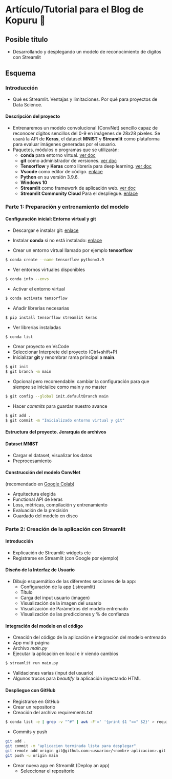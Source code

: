 # Artículo/Tutorial para el Blog de Kopuru 🧠

## Posible título
- Desarrollando y desplegando un modelo de reconocimiento de dígitos con Streamlit

## Esquema

### Introducción
- Qué es Streamlit. Ventajas y limitaciones. Por qué para proyectos de Data Science.

#### Descripción del proyecto
- Entrenaremos un modelo convolucional (ConvNet) sencillo capaz de reconocer dígitos sencillos del 0-9 en imágenes de 28x28 píxeles. Se usará la API de **Keras**, el dataset **MNIST** y **Streamlit** como plataforma para evaluar imágenes generadas por el usuario.
- Paquetes, módulos o programas que se utilizarán:
    - **conda** para entorno virtual. [ver doc](https://python-poetry.org/docs/basic-usage/)
    - **git** como administrador de versiones. [ver doc](https://git-scm.com/docs)
    - **Tensorflow** y **Keras** como librería para deep learning. [ver doc](https://keras.io/about/)
    - **Vscode** como editor de código. [enlace](https://code.visualstudio.com/)
    - **Python** en su versión 3.9.6.
    - **Windows 10**
    - **Streamlit** como framework de aplicación web. [ver doc](https://docs.streamlit.io/)
    - **Streamlit Community Cloud** Para el despliegue. [enlace](https://streamlit.io/cloud)

### Parte 1: Preparación y entrenamiento del modelo

#### Configuración inicial: Entorno virtual y git
- Descargar e instalar git: [enlace](https://git-scm.com/book/en/v2/Getting-Started-Installing-Git)
- Instalar **conda** si no está instalado: [enlace](https://conda.io/projects/conda/en/latest/user-guide/install/windows.html)

- Crear un entorno virtual llamado por ejemplo **tensorflow**
```sh
$ conda create --name tensorflow python=3.9
```
- Ver entornos virtuales disponibles
```sh
$ conda info --envs
```
- Activar el entorno virtual
```sh
$ conda activate tensorflow
```
- Añadir librerías necesarias
```sh
$ pip install tensorflow streamlit keras 
```
- Ver librerías instaladas
```sh
$ conda list 
```
- Crear proyecto en VsCode
- Seleccionar Interprete del proyecto (Ctrl+shift+P)
- Inicializar **git** y renombrar rama principal a **main**.
```sh
$ git init
$ git branch -m main
```
- Opcional pero recomendable: cambiar la configuración para que siempre se inicialice como main y no master
```sh
$ git config --global init.defaultBranch main
```

- Hacer *commits* para guardar nuestro avance
```sh
$ git add .
$ git commit -m "Inicializado entorno virtual y git"
```

#### Estructura del proyecto. Jerarquía de archivos

#### Dataset MNIST 
- Cargar el dataset, visualizar los datos
- Preprocesamiento

#### Construcción del modelo ConvNet 
(recomendado en [Google Colab](https://colab.research.google.com/?hl=es))
- Arquitectura elegida
- Functional API de keras
- Loss, métricas, compilación y entrenamiento
- Evaluación de la precisión
- Guardado del modelo en disco

### Parte 2: Creación de la aplicación con Streamlit

#### Introducción
- Explicación de Streamlit: widgets etc
- Registrarse en Streamlit (con Google por ejemplo)

#### Diseño de la Interfaz de Usuario
- Dibujo esquemático de las diferentes secciones de la app:
    - Configuración de la app (.streamlit)
    - Título
    - Carga del input usuario (imagen)
    - Visualización de la imagen del usuario
    - Visualización de Parámetros del modelo entrenado
    - Visualización de las predicciones y % de confianza

#### Integración del modelo en el código
- Creación del código de la aplicación e integración del modelo entrenado
- App multi-página
- Archivo *main.py*
- Ejecutar la aplicación en local e ir viendo cambios
```sh
$ streamlit run main.py
```

- Validaciones varias (input del usuario)
- Algunos trucos para *beautify* la aplicación inyectando HTML

#### Despliegue con GitHub
- Registrarse en GitHub
- Crear un repositorio
- Creación del archivo requirements.txt
```sh
$ conda list -e | grep -v "^#" | awk -F'=' '{print $1 "==" $2}' > requirements.txt
```

- Commits y push
```sh
git add .
git commit -m "aplicacion terminada lista para desplegar"
git remote add origin git@github.com:<usuario>/<nombre-aplicacion>.git
git push -u origin main
```

- Crear nueva app en Streamlit (Deploy an app)
    - Seleccionar el repositorio






